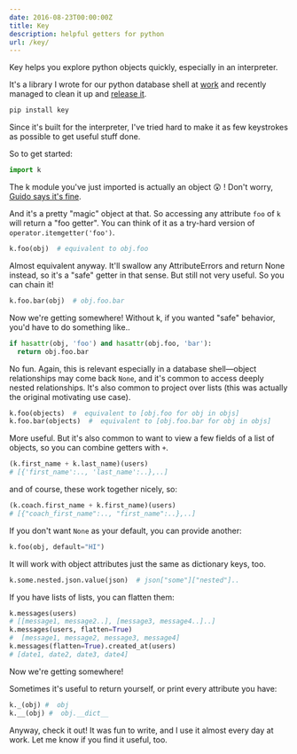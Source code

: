 ```yaml
---
date: 2016-08-23T00:00:00Z
title: Key
description: helpful getters for python
url: /key/
---
```


Key helps you explore python objects quickly, especially in an interpreter.

It's a library I wrote for our python database shell at [work](https://www.welkinhealth.com)
and recently managed to clean it up and [release it](https://pypi.python.org/pypi/key).

``` bash
pip install key
```

Since it's built for the interpreter, I've tried hard to make it as few keystrokes
as possible to get useful stuff done.

So to get started:

``` python
import k
```

The k module you've just imported is actually an object 😲 ! Don't worry, [Guido says it's fine](https://mail.python.org/pipermail/python-ideas/2012-May/014969.html).

And it's a pretty "magic" object at that. So accessing any attribute `foo` of `k` will
return a "foo getter". You can think of it as a try-hard version of `operator.itemgetter('foo')`.

``` python
k.foo(obj)  # equivalent to obj.foo
```

Almost equivalent anyway. It'll swallow any AttributeErrors and return None instead, so it's a "safe" getter in that sense. But still not very useful. So you can chain it!

``` python
k.foo.bar(obj)  # obj.foo.bar
```

Now we're getting somewhere! Without k, if you wanted "safe" behavior, you'd have to do something like..

``` python
if hasattr(obj, 'foo') and hasattr(obj.foo, 'bar'):
  return obj.foo.bar
```

No fun. Again, this is relevant especially in a database shell—object relationships may come back `None`, and it's common to access deeply nested relationships. It's also common to project over lists (this was actually the original motivating use case).

``` python
k.foo(objects)  #  equivalent to [obj.foo for obj in objs]
k.foo.bar(objects)  #  equivalent to [obj.foo.bar for obj in objs]
```

More useful. But it's also common to want to view a few fields of a list of objects, so you can combine getters with `+`.

``` python
(k.first_name + k.last_name)(users)  
# [{'first_name':.., 'last_name':..},..]
```

and of course, these work together nicely, so:

``` python
(k.coach.first_name + k.first_name)(users)  
# [{"coach_first_name":.., "first_name":..},..]
```

If you don't want `None` as your default, you can provide another:

``` python
k.foo(obj, default="HI")
```

It will work with object attributes just the same as dictionary keys, too.

``` python
k.some.nested.json.value(json)  # json["some"]["nested"]..
```

If you have lists of lists, you can flatten them:

``` python
k.messages(users)  
# [[message1, message2..], [message3, message4..]..]
k.messages(users, flatten=True)  
#  [message1, message2, message3, message4]
k.messages(flatten=True).created_at(users)  
# [date1, date2, date3, date4]
```

Now we're getting somewhere!

Sometimes it's useful to return yourself, or print every attribute you have:

``` python
k._(obj) #  obj
k.__(obj) #  obj.__dict__
```

Anyway, check it out! It was fun to write, and I use it almost every day at work. Let me know if you find it useful, too.
